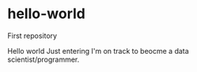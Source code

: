 # hello-world
First repository

Hello world
Just entering
I'm on track to beocme a data scientist/programmer. 
